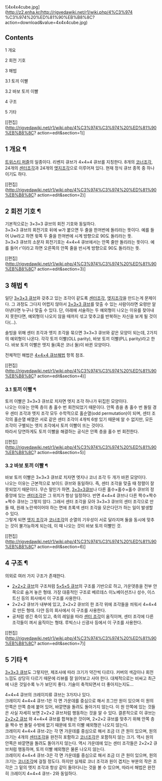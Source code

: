 ![4x4x4cube.jpg](http://z2.enha.kr/http://rigvedawiki.net/r1/wiki.php/4%C3%974
%C3%974%20%ED%81%90%EB%B8%8C?action=download&value=4x4x4cube.jpg)

## Contents

    

1 개요

2 회전 기호

3 해법

    

3.1 토끼 이빨

3.2 바보 토끼 이빨

4 구조

5 기타

[[편집](http://rigvedawiki.net/r1/wiki.php/4%C3%974%C3%974%20%ED%81%90%EB%B8%8C?
action=edit&section=1)]

## 1 개요 ¶

[트위스티 퍼즐](%ED%8A%B8%EC%9C%84%EC%8A%A4%ED%8B%B0%20%ED%8D%BC%EC%A6%90.md)의
일종이다. 리벤지 큐브가 4×4×4 큐브를 지칭한다. 8개의 [코너조각](%EC%BD%94%EB%84%88%20%EC%A1%B0%EA%B0%81.md), 24개의 [센터조각](%EC%84%BC%ED%84%B0%20%EC%A1%B0%EA%B0%81.md)과 24개의 [엣지조각](%EC%97%A3%EC%A7%80%20%EC%A1%B0%EA%B0%81.md)으로 이루어져 있다. 현재 정식 큐브 종목 중
하나이기도 하다.

[[편집](http://rigvedawiki.net/r1/wiki.php/4%C3%974%C3%974%20%ED%81%90%EB%B8%8C?
action=edit&section=2)]

## 2 회전 기호 ¶

기본적으로는 3×3×3 큐브의 회전 기호와 동일하다.  
3×3×3 큐브의 회전기호 뒤에 w가 붙으면 두 줄을 한꺼번에 돌리라는 뜻이다. 예를 들어 Uw라고 하면 윗쪽 두 줄을 한꺼번에 시계
방향으로 90도 돌리라는 뜻.  
3×3×3 큐브의 소문자 회전기호는 4×4×4 큐브에서는 안쪽 줄만 돌리라는 뜻이다. 예를 들어 r'이라고 하면 오른쪽의 안쪽 줄을 반시계
방향으로 90도 돌리라는 뜻.

[[편집](http://rigvedawiki.net/r1/wiki.php/4%C3%974%C3%974%20%ED%81%90%EB%B8%8C?
action=edit&section=3)]

## 3 해법 ¶

일단 [3×3×3 큐브](3%C3%973%C3%973%20%ED%81%90%EB%B8%8C.md)와 갖추고 있는 조각이 같도록 [센터조각](%EC%84%BC%ED%84%B0%20%EC%A1%B0%EA%B0%81.md), [엣지조각](%EC%97%A3%EC%A7%80%20%EC%A1%B0%EA%B0%81.md)을 만드는게 문제이다. 그 과정도 그다지 어렵지
않아서 [3×3×3 큐브](3%C3%973%C3%973%20%ED%81%90%EB%B8%8C.md)를 맞출 수 있는 사람이라면 요령만
알아낸다면 누구나 맞출 수 있다. 단, 아래에 서술하는 두 예외형이 나오는 이유를 찾아내지 못한다면, 예외형이 나오지 않을 때까지 섞고
맞추고를 반복하는 자신을 보게 될 것이다(...).

  

솔빙을 위해 센터 조각과 엣지 조각을 묶으면 3×3×3 큐브와 같은 모양이 되는데, 2가지의 예외형이 나온다. 각각 토끼 이빨(OLL
parity), 바보 토끼 이빨(PLL parity)라고 한다. 바보 토끼 이빨은 엣지 둘(혹은 코너 둘)이 바뀐 모양이다.

  

전체적인 해법은 [4×4×4 큐브해법](4%C3%974%C3%974%20%ED%81%90%EB%B8%8C%20%ED%95%B4%EB%B2%95.md) 항목 참조.

[[편집](http://rigvedawiki.net/r1/wiki.php/4%C3%974%C3%974%20%ED%81%90%EB%B8%8C?
action=edit&section=4)]

### 3.1 토끼 이빨 ¶

토끼 이빨은 3×3×3 큐브로 치자면 엣지 조각 하나가 뒤집힌 모양이다.  
나오는 이유는 안쪽 층이 총 홀수 번 회전되었기 때문이다. 안쪽 층을 총 홀수 번 돌릴 경우 센터 조각과 엣지 조각 모두 수학적으로
홀순열(odd permutation)이 되며, 센터 조각의 홀순열 배열은 서로 같은 센터 조각이 4개씩 6쌍 있기 때문에 알 수 없지만,
모든 조각이 구별되는 엣지 조각에서 토끼 이빨이 뜨는 것이다.  
따라서 당연하게도 토끼 이빨을 해결하는 공식은 안쪽 층을 홀수 번 회전한다.

[[편집](http://rigvedawiki.net/r1/wiki.php/4%C3%974%C3%974%20%ED%81%90%EB%B8%8C?
action=edit&section=5)]

### 3.2 바보 토끼 이빨 ¶

바보 토끼 이빨은 3×3×3 큐브로 치자면 엣지나 코너 조각 두 개가 바뀐 모양이다.  
나오는 이유는 근본적으로 보이드 큐브와 동일하다. 즉, 센터 조각을 맞출 때 정렬이 잘못되었기 때문이다. 무슨 말인가 하면, [3×3×3큐브](3%C3%973%C3%973%20%ED%81%90%EB%B8%8C.md)나 다른 홀수×홀수×홀수 큐브의 정중앙에 있는 [센터조각](%EC%84%BC%ED%84%B0%20%EC%A1%B0%EA%B0%81.md)은 그 위치가 항상 일정하다. 반면 4×4×4
큐브나 다른 짝수×짝수×짝수 큐브는 그렇지 않다. 그래서 센터 조각을 모아 3×3×3 큐브의 센터 조각으로 만들 때, 원래 노란색이어야 하는
면에 초록색 센터 조각을 모은다던가 하는 일이 발생할 수 있다.  
그렇게 되면 [엣지 조각](%EC%97%A3%EC%A7%80%20%EC%A1%B0%EA%B0%81.md)과 [코너조각](%EC%BD%94%EB%84%88%20%EC%A1%B0%EA%B0%81.md)의 순열의 기우성이 서로 달라지며 둘을 동시에
맞추는 것이 불가능하게 되는데, 이 때 나오는 것이 바보 토끼 이빨인 것.

[[편집](http://rigvedawiki.net/r1/wiki.php/4%C3%974%C3%974%20%ED%81%90%EB%B8%8C?
action=edit&section=6)]

## 4 구조 ¶

  

의외로 여러 가지 구조가 존재한다.  

  * [2×2×2 큐브](2%C3%972%C3%972%20%ED%81%90%EB%B8%8C.md)의 구조처럼 [5×5×5 큐브](5%C3%975%C3%975%20%ED%81%90%EB%B8%8C.md)의 구조를 기반으로 하고, 가운뎃층을 전부 안쪽으로 숨겨 놓은 형태. 가장 대중적인 구조로 베르데스 이노베이션즈나 성수, 이스트신 등의 회사에서 이 구조를 사용한다. 
  * 2×2×2 큐브가 내부에 있고, 2×2×2 큐브의 한 조각 위에 조각들을 씌워서 4×4×4로 만든 형태. 다얀 등의 회사에서 이 구조를 사용한다. 
  * 공처럼 생긴 축이 있고, 축의 레일을 따라 [센터 조각](%EC%84%BC%ED%84%B0%20%EC%A1%B0%EA%B0%81.md)이 움직이며, 센터 조각에 다른 조각들이 껴서 움직이는 형태. 루빅스나 신광사 등에서 이 구조를 사용한다.   

[[편집](http://rigvedawiki.net/r1/wiki.php/4%C3%974%C3%974%20%ED%81%90%EB%B8%8C?
action=edit&section=7)]

## 5 기타 ¶

  

[3×3×3 큐브](3%C3%973%C3%973%20%ED%81%90%EB%B8%8C.md)도 그렇지만, 제조사에 따라 크기가 약간씩
다르다. 커버의 색감이나 회전 느낌도 상당히 다르기 때문에 리뷰를 잘 읽어보고 사야 한다. 대체적으로는 비싸고 최근에 나온 것일수록 누가
보던지 좋다. 기술이 축적되면서 더 좋아지는지도...

  

4×4×4 큐브의 크레이지류 큐브는 3가지나 있다.  
크레이지 4×4×4 큐브-1은 각 면 가운데를 중심으로 해서 조그만 원이 있으며 이 원의 안쪽은 안쪽 층에 붙어 있어, 바깥면을 돌려도
돌아가지 않는다. 이 원 안쪽에 있는 것들은 사실 자세히 보면 2×2×2 큐브처럼 행동하는 것을 알 수 있다. 결론적으로 이 큐브는
[2×2×2 큐브](2%C3%972%C3%972%20%ED%81%90%EB%B8%8C.md) 와 4×4×4 큐브를 합쳐놓은 것이며,
2×2×2 큐브를 맞추기 위해 안쪽 층을 짝수 번 돌릴 수밖에 없기 때문에 토끼 이빨 예외형은 나오지 않는다.  
크레이지 4×4×4 큐브-2는 각 면 가운데를 중심으로 해서 조금 더 큰 원이 있으며, 원의 크기는 4개의 [센터조각](%EC%84%BC%ED%84%B0%20%EC%A1%B0%EA%B0%81.md)을 완전히 포함하고 [코너조각](%EC%BD%94%EB%84%88%20%EC%A1%B0%EA%B0%81.md)은 포함하지 않는 크기. 역시 원의 안쪽은 바깥면을
돌려도 돌아가지 않는다. 역시 가운데에 있는 센터 조각들은 2×2×2 큐브처럼 행동하며, 토끼 이빨 예외형은 물론 나오지 않는다.  
크레이지 4×4×4 큐브-3은 각 면 가운데를 중심으로 해서 조금 더 큰 원이 있으며, 원의 크기는 [코너조각](%EC%BD%94%EB%84%88%20%EC%A1%B0%EA%B0%81.md)에 걸칠 정도다. 하지만 실제로 코너 조각과 원이
겹치는 부분의 작은 조각은 그 밑의 엣지 조각과 항상 같이 돌아다니는 것을 볼 수 있으며, 따라서 해법은 완전히 크레이지 4×4×4 큐브-
2와 동일하다.

  

